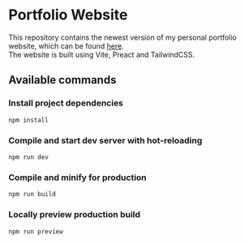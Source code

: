# Portfolio Website
This repository contains the newest version of my personal portfolio website, which can be found [here](https://bastianjakobi.com).
<br />
The website is built using Vite, Preact and TailwindCSS.

## Available commands

### Install project dependencies
```
npm install
```

### Compile and start dev server with hot-reloading
```
npm run dev
```

### Compile and minify for production
```
npm run build
```

### Locally preview production build
```
npm run preview
```
